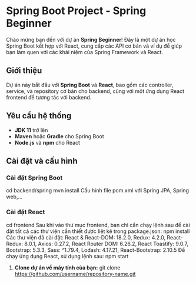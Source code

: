# Spring Boot Project - Spring Beginner

Chào mừng bạn đến với dự án **Spring Beginner**! Đây là một dự án học Spring Boot kết hợp với React, cung cấp các API cơ bản và ví dụ để giúp bạn làm quen với các khái niệm của Spring Framework và React.

## Giới thiệu

Dự án này bắt đầu với **Spring Boot** và **React**, bao gồm các controller, service, và repository cơ bản cho backend, cùng với một ứng dụng React frontend để tương tác với backend.

## Yêu cầu hệ thống

- **JDK 11** trở lên
- **Maven** hoặc **Gradle** cho Spring Boot
- **Node.js** và **npm** cho React

## Cài đặt và cấu hình

### Cài đặt Spring Boot
cd backend/spring
mvn install
Cấu hình file pom.xml với Spring JPA, Spring web,...
### Cài đặt React
cd frontend
Sau khi vào thư mục frontend, bạn chỉ cần chạy lệnh sau để cài đặt tất cả các thư viện cần thiết được liệt kê trong package.json:
npm install
Các thư viện đã cài đặt: React & React-DOM: 18.2.0, Redux: 4.2.0, React-Redux: 8.0.1, Axios: 0.27.2, React Router DOM: 6.26.2, 
React Toastify: 9.0.7, Bootstrap: 5.3.3, Sass: ^1.79.4, Lodash: 4.17.21, React-Bootstrap: 2.10.5
Để chạy ứng dụng React, sử dụng lệnh sau: npm start
1. **Clone dự án về máy tính của bạn:**
   git clone https://github.com/username/repository-name.git
